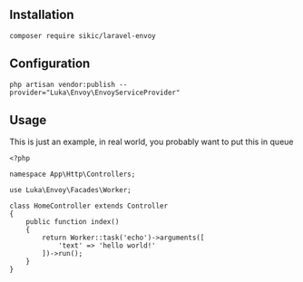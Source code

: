 ## Installation
`composer require sikic/laravel-envoy`

## Configuration
`php artisan vendor:publish --provider="Luka\Envoy\EnvoyServiceProvider"`


## Usage 
This is just an example, in real world, you probably want to put this in queue
```
<?php

namespace App\Http\Controllers;

use Luka\Envoy\Facades\Worker;

class HomeController extends Controller
{
    public function index()
    {
        return Worker::task('echo')->arguments([
            'text' => 'hello world!'
        ])->run();
    }
}

```
